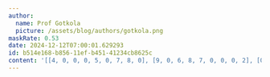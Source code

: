 ```yaml
---
author:
  name: Prof Gotkola
  picture: /assets/blog/authors/gotkola.png
maskRate: 0.53
date: 2024-12-12T07:00:01.629293
id: b514e168-b856-11ef-b451-41234cb8625c
content: '[[4, 0, 0, 0, 5, 0, 7, 8, 0], [9, 0, 6, 8, 7, 0, 0, 0, 2], [0, 0, 5, 0, 0, 0, 4, 0, 0], [0, 9, 3, 0, 4, 0, 2, 0, 5], [6, 1, 0, 5, 0, 0, 0, 0, 0], [5, 4, 8, 1, 2, 0, 0, 3, 6], [1, 5, 4, 3, 0, 0, 0, 0, 0], [0, 0, 0, 4, 0, 5, 0, 9, 0], [3, 0, 9, 7, 1, 2, 0, 0, 8]]'
---
```

